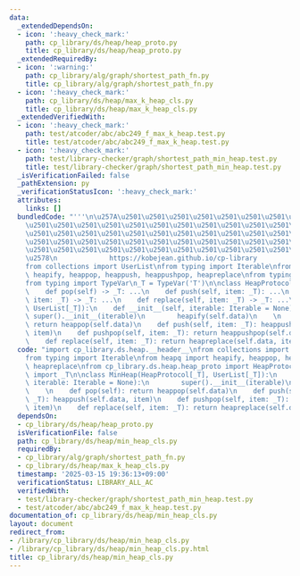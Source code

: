 ```yaml
---
data:
  _extendedDependsOn:
  - icon: ':heavy_check_mark:'
    path: cp_library/ds/heap/heap_proto.py
    title: cp_library/ds/heap/heap_proto.py
  _extendedRequiredBy:
  - icon: ':warning:'
    path: cp_library/alg/graph/shortest_path_fn.py
    title: cp_library/alg/graph/shortest_path_fn.py
  - icon: ':heavy_check_mark:'
    path: cp_library/ds/heap/max_k_heap_cls.py
    title: cp_library/ds/heap/max_k_heap_cls.py
  _extendedVerifiedWith:
  - icon: ':heavy_check_mark:'
    path: test/atcoder/abc/abc249_f_max_k_heap.test.py
    title: test/atcoder/abc/abc249_f_max_k_heap.test.py
  - icon: ':heavy_check_mark:'
    path: test/library-checker/graph/shortest_path_min_heap.test.py
    title: test/library-checker/graph/shortest_path_min_heap.test.py
  _isVerificationFailed: false
  _pathExtension: py
  _verificationStatusIcon: ':heavy_check_mark:'
  attributes:
    links: []
  bundledCode: "'''\n\u257A\u2501\u2501\u2501\u2501\u2501\u2501\u2501\u2501\u2501\u2501\
    \u2501\u2501\u2501\u2501\u2501\u2501\u2501\u2501\u2501\u2501\u2501\u2501\u2501\
    \u2501\u2501\u2501\u2501\u2501\u2501\u2501\u2501\u2501\u2501\u2501\u2501\u2501\
    \u2501\u2501\u2501\u2501\u2501\u2501\u2501\u2501\u2501\u2501\u2501\u2501\u2501\
    \u2501\u2501\u2501\u2501\u2501\u2501\u2501\u2501\u2501\u2501\u2501\u2501\u2501\
    \u2578\n             https://kobejean.github.io/cp-library               \n'''\n\
    from collections import UserList\nfrom typing import Iterable\nfrom heapq import\
    \ heapify, heappop, heappush, heappushpop, heapreplace\nfrom typing import Generic\n\
    from typing import TypeVar\n_T = TypeVar('T')\n\nclass HeapProtocol(Generic[_T]):\n\
    \    def pop(self) -> _T: ...\n    def push(self, item: _T): ...\n    def pushpop(self,\
    \ item: _T) -> _T: ...\n    def replace(self, item: _T) -> _T: ...\n\nclass MinHeap(HeapProtocol[_T],\
    \ UserList[_T]):\n    def __init__(self, iterable: Iterable = None):\n       \
    \ super().__init__(iterable)\n        heapify(self.data)\n    \n    def pop(self):\
    \ return heappop(self.data)\n    def push(self, item: _T): heappush(self.data,\
    \ item)\n    def pushpop(self, item: _T): return heappushpop(self.data, item)\n\
    \    def replace(self, item: _T): return heapreplace(self.data, item)\n"
  code: "import cp_library.ds.heap.__header__\nfrom collections import UserList\n\
    from typing import Iterable\nfrom heapq import heapify, heappop, heappush, heappushpop,\
    \ heapreplace\nfrom cp_library.ds.heap.heap_proto import HeapProtocol\nfrom cp_library.misc.typing\
    \ import _T\n\nclass MinHeap(HeapProtocol[_T], UserList[_T]):\n    def __init__(self,\
    \ iterable: Iterable = None):\n        super().__init__(iterable)\n        heapify(self.data)\n\
    \    \n    def pop(self): return heappop(self.data)\n    def push(self, item:\
    \ _T): heappush(self.data, item)\n    def pushpop(self, item: _T): return heappushpop(self.data,\
    \ item)\n    def replace(self, item: _T): return heapreplace(self.data, item)\n"
  dependsOn:
  - cp_library/ds/heap/heap_proto.py
  isVerificationFile: false
  path: cp_library/ds/heap/min_heap_cls.py
  requiredBy:
  - cp_library/alg/graph/shortest_path_fn.py
  - cp_library/ds/heap/max_k_heap_cls.py
  timestamp: '2025-03-15 19:36:13+09:00'
  verificationStatus: LIBRARY_ALL_AC
  verifiedWith:
  - test/library-checker/graph/shortest_path_min_heap.test.py
  - test/atcoder/abc/abc249_f_max_k_heap.test.py
documentation_of: cp_library/ds/heap/min_heap_cls.py
layout: document
redirect_from:
- /library/cp_library/ds/heap/min_heap_cls.py
- /library/cp_library/ds/heap/min_heap_cls.py.html
title: cp_library/ds/heap/min_heap_cls.py
---
```

